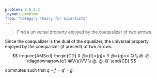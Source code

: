 ```yaml
---
problem: 2.6.3.3 
layout: problem
from: "Category Theory for Scientists"
---
```


> Find a universal property enjoyed by the coequalizer of two arrows.

Since the coequalizer is the dual of the equalizer, the universal property
enjoyed by the coequalizer (if present) of two arrows:

$$
\require{AMScd}
\begin{CD}
X @>{f}>{g}> Y @>{q}>> Q \\
@. @. \diagdownarrow{q'} @V{u}VV \\
@. @. Q'
\end{CD}
$$

commutes such that $q\circ f = q' \circ g$.
